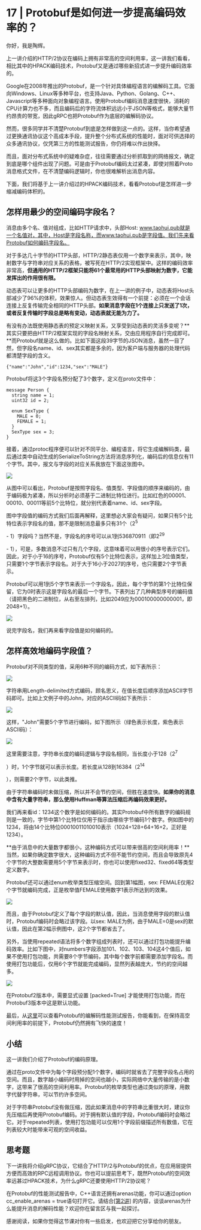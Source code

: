 # 17 \| Protobuf是如何进一步提高编码效率的？

你好，我是陶辉。

上一讲介绍的HTTP/2协议在编码上拥有非常高的空间利用率，这一讲我们看看，相比其中的HPACK编码技术，Protobuf又是通过哪些新招式进一步提升编码效率的。

Google在2008年推出的Protobuf，是一个针对具体编程语言的编解码工具。它面向Windows、Linux等多种平台，也支持Java、Python、Golang、C++、Javascript等多种面向对象编程语言。使用Protobuf编码消息速度很快，消耗的CPU计算力也不多，而且编码后的字符流体积远远小于JSON等格式，能够大量节约昂贵的带宽，因此gRPC也把Protobuf作为底层的编解码协议。

然而，很多同学并不清楚Protobuf到底是怎样做到这一点的。这样，当你希望通过更换通讯协议这个高成本手段，提升整个分布式系统的性能时，面对可供选择的众多通讯协议，仅凭第三方的性能测试报告，你仍将难以作出抉择。

而且，面对分布式系统中的疑难杂症，往往需要通过分析抓取到的网络报文，确定到底是哪个组件出现了问题。可是由于Protobuf编码太过紧凑，即使对照着Proto消息格式文件，在不清楚编码逻辑时，你也很难解析出消息内容。

<!-- [[[read_end]]] -->

下面，我们将基于上一讲介绍过的HPACK编码技术，看看Protobuf是怎样进一步缩减编码体积的。

## 怎样用最少的空间编码字段名？

消息由多个名、值对组成，比如HTTP请求中，头部Host: www.taohui.pub就是一个名值对，其中，Host是字段名称，而www.taohui.pub是字段值。我们先来看Protobuf如何编码字段名。

对于多达几十字节的HTTP头部，HTTP/2静态表仅用一个数字来表示，其中，映射数字与字符串对应关系的表格，被写死在HTTP/2实现框架中。这样的编码效率非常高，**但通用的HTTP/2框架只能将61个最常用的HTTP头部映射为数字，它能发挥出的作用很有限。**

动态表可以让更多的HTTP头部编码为数字，在上一讲的例子中，动态表将Host头部减少了96%的体积，效果惊人。但动态表生效得有一个前提：必须在一个会话连接上反复传输完全相同的HTTP头部。**如果消息字段在1个连接上只发送了1次，或者反复传输时字段总是略有变动，动态表就无能为力了。**

有没有办法既使用静态表的预定义映射关系，又享受到动态表的灵活多变呢？**其实只要把由HTTP/2框架实现的字段名映射关系，交由应用程序自行完成即可。**而Protobuf就是这么做的。比如下面这段39字节的JSON消息，虽然一目了然，但字段名name、id、sex其实都是多余的，因为客户端与服务器的处理代码都清楚字段的含义。

```
{"name":"John","id":1234,"sex":"MALE"}
```

Protobuf将这3个字段名预分配了3个数字，定义在proto文件中：

```
message Person {
  string name = 1;
  uint32 id = 2;  

  enum SexType {
    MALE = 0;
    FEMALE = 1;
  }
  SexType sex = 3;
}
```

接着，通过protoc程序便可以针对不同平台、编程语言，将它生成编解码类，最后通过类中自动生成的SerializeToString方法将消息序列化，编码后的信息仅有11个字节。其中，报文与字段的对应关系我放在下面这张图中。

![](<https://static001.geekbang.org/resource/image/12/b4/12907732b38fd0c0f41330985bb02ab4.png>)

从图中可以看出，Protobuf是按照字段名、值类型、字段值的顺序来编码的，由于编码极为紧凑，所以分析时必须基于二进制比特位进行。比如红色的00001、00010、00011等前5个比特位，就分别代表着name、id、sex字段。

图中字段值的编码方式我们后面再解释，这里想必大家会有疑问，如果只有5个比特位表示字段名的值，那不是限制消息最多只有31个（2<sup>5</sup>

 \- 1）字段吗？当然不是，字段名的序号可以从1到536870911（即2<sup>29</sup>

 \- 1），可是，多数消息不过只有几个字段，这意味着可以用很小的序号表示它们。因此，对于小于16的序号，Protobuf仅有5个比特位表示，这样加上3位值类型，只需要1个字节表示字段名。对于大于16小于2027的序号，也只需要2个字节表示。

Protobuf可以用1到5个字节来表示一个字段名，因此，每个字节的第1个比特位保留，它为0时表示这是字段名的最后一个字节。下表列出了几种典型序号的编码值（请把黑色的二进制位，从右至左排列，比如2049应为000100000000001，即2048+1）。

![](<https://static001.geekbang.org/resource/image/43/33/43983f7fcba1d26eeea952dc0934d833.jpg>)

说完字段名，我们再来看字段值是如何编码的。

## 怎样高效地编码字段值？

Protobuf对不同类型的值，采用6种不同的编码方式，如下表所示：

![](<https://static001.geekbang.org/resource/image/b2/67/b20120a8bac33d985275b5a2768ad067.jpg>)

字符串用Length-delimited方式编码，顾名思义，在值长度后顺序添加ASCII字节码即可。比如上文例子中的John，对应的ASCII码如下表所示：

![](<https://static001.geekbang.org/resource/image/9f/cb/9f472ea914f98a81c03a7ad309f687cb.jpg>)

这样，"John"需要5个字节进行编码，如下图所示（绿色表示长度，紫色表示ASCII码）：

![](<https://static001.geekbang.org/resource/image/6e/ae/6e45b5c7bb5e8766f6baef8c0e8b7bae.png>)

这里需要注意，字符串长度的编码逻辑与字段名相同，当长度小于128（2<sup>7</sup>

）时，1个字节就可以表示长度。若长度从128到16384（2<sup>14</sup>

），则需要2个字节，以此类推。

由于字符串编码时未做压缩，所以并不会节约空间，但胜在速度快。**如果你的消息中含有大量字符串，那么使用Huffman等算法压缩后再编码效果更好。**

我们再来看id：1234这个数字是如何编码的。其实Protobuf中所有数字的编码规则是一致的，字节中第1个比特位仅用于指示由哪些字节编码1个数字。例如图中的1234，将由14个比特位00010011010010表示（1024+128+64+16+2，正好是1234）。

**由于消息中的大量数字都很小，这种编码方式可以带来很高的空间利用率！**当然，如果你确定数字很大，这种编码方式不但不能节约空间，而且会导致原先4个字节的大整数需要用5个字节来表示时，你也可以使用fixed32、fixed64等类型定义数字。

Protobuf还可以通过enum枚举类型压缩空间。回到第1幅图，sex: FEMALE仅用2个字节就编码完成，正是枚举值FEMALE使用数字1表示所达到的效果。

![](<https://static001.geekbang.org/resource/image/c9/c7/c9b6c10399a34d7a0e577a0397cd5ac7.png>)

而且，由于Protobuf定义了每个字段的默认值，因此，当消息使用字段的默认值时，Protobuf编码时会略过该字段。以sex: MALE为例，由于MALE=0是sex的默认值，因此在第2幅示例图中，这2个字节都省去了。

另外，当使用repeated语法将多个数字组成列表时，还可以通过打包功能提升编码效率。比如下图中，对numbers字段添加101、102、103、104这4个值后，如果不使用打包功能，共需要8个字节编码，其中每个数字前都需要添加字段名。而使用打包功能后，仅用6个字节就能完成编码，显然列表越庞大，节约的空间越多。

![](<https://static001.geekbang.org/resource/image/ce/47/ce7ed2695b1e3dd869b59c438ee66147.png>)

在Protobuf2版本中，需要显式设置 [packed=True] 才能使用打包功能，而在Protobuf3版本中这是默认功能。

最后，从[这里](<https://github.com/protocolbuffers/protobuf/blob/master/docs/performance.md>)可以查看Protobuf的编解码性能测试报告，你能看到，在保持高空间利用率的前提下，Protobuf仍然拥有飞快的速度！

## 小结

这一讲我们介绍了Protobuf的编码原理。

通过在proto文件中为每个字段预分配1个数字，编码时就省去了完整字段名占用的空间。而且，数字越小编码时用掉的空间也越小，实际网络中大量传输的是小数字，这带来了很高的空间利用率。Protobuf的枚举类型也通过类似的原理，用数字代替字符串，可以节约许多空间。

对于字符串Protobuf没有做压缩，因此如果消息中的字符串比重很大时，建议你先压缩后再使用Protobuf编码。对于拥有默认值的字段，Protobuf编码时会略过它。对于repeated列表，使用打包功能可以仅用1个字段前缀描述所有数值，它在列表较大时能带来可观的空间收益。

## 思考题

下一讲我将介绍gRPC协议，它结合了HTTP/2与Protobuf的优点，在应用层提供方便而高效的RPC远程调用协议。你也可以提前思考下，既然Protobuf的空间效率远甚过HPACK技术，为什么gRPC还要使用HTTP/2协议呢？

在Protobuf的性能测试报告中，C++语言还拥有arenas功能，你可以通过option cc\_enable\_arenas = true语句打开它。请结合[[第2讲]](<https://time.geekbang.org/column/article/230221>) 的内容，谈谈arenas为什么能提升消息的解码性能？欢迎你在留言区与我一起探讨。

感谢阅读，如果你觉得这节课对你有一些启发，也欢迎把它分享给你的朋友。


